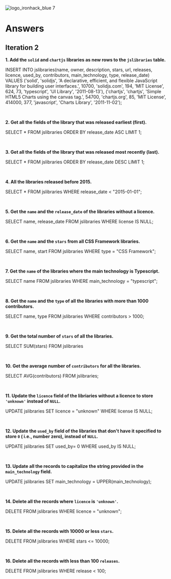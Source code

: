 ![logo_ironhack_blue 7](https://user-images.githubusercontent.com/23629340/40541063-a07a0a8a-601a-11e8-91b5-2f13e4e6b441.png)

# Answers

## Iteration 2

**1. Add the `solid` and `chartjs` libraries as new rows to the `jslibraries` table.**

INSERT INTO jslibraries(name, owner, description, stars, url, releases, licence, used_by, contributors, main_technology, type, release_date)
VALUES
  ('solid', 'solidjs', 'A declarative, efficient, and flexible JavaScript library for building user interfaces.', 10700, 'solidjs.com', 194, 'MIT License', 624, 73, 'typescript', 'UI Library', '2011-08-13'),
  ('chartjs', 'chartjs', 'Simple HTML5 Charts using the canvas tag.', 54700, 'chartjs.org', 85, 'MIT License', 414000, 377, 'javascript', 'Charts Library', '2011-11-02');

<br>

**2. Get all the fields of the library that was released earliest (first).**

SELECT * FROM jslibraries ORDER BY release_date ASC LIMIT 1;

<br>

**3. Get all the fields of the library that was released most recently (last).**

SELECT * FROM jslibraries ORDER BY release_date DESC LIMIT 1;

<br>

**4. All the libraries released before 2015.**

SELECT * FROM jslibraries WHERE release_date < "2015-01-01";

<br>

**5. Get the `name` and the `release_date` of the libraries without a licence.**

SELECT name, release_date FROM jslibraries WHERE license IS NULL;

<br>

**6. Get the `name` and the `stars` from all CSS Framework libraries.**

SELECT name, start FROM jslibraries WHERE type = "CSS Framework";

<br>

**7. Get the `name` of the libraries where the main technology is Typescript.**

SELECT name FROM jslibraries WHERE main_technology = "typescript";

<br>

**8. Get the `name` and the `type` of all the libraries with more than 1000 contributors.**

SELECT name, type FROM jslibraries WHERE contributors > 1000;

<br>

**9. Get the total number of `stars` of all the libraries.**

SELECT SUM(stars) FROM jslibraries

<br>

**10. Get the average number of `contributors` for all the libraries.**

SELECT AVG(contributors) FROM jslibraries;

<br>

**11. Update the `licence` field of the libriaries without a licence to store `'unknown'` instead of `NULL`.**

UPDATE jslibraries SET licence = "unknown" WHERE license IS NULL;

<br>

**12. Update the `used_by` field of the libraries that don't have it specified to store `0` ( i.e., number zero), instead of `NULL`.**

UPDATE jslibraries SET used_by= 0 WHERE used_by IS NULL;

<br>

**13. Update all the records to capitalize the string provided in the `main_technology` field.**

UPDATE jslibraries SET main_technology = UPPER(main_technology);

<br>

**14. Delete all the records where `licence` is `'unknown'`.**

DELETE FROM jslibraries WHERE licence = "unknown";

<br>

**15. Delete all the records with 10000 or less `stars`.**

DELETE FROM jslibraries WHERE stars <= 10000;

<br>

**16. Delete all the records with less than 100 `releases`.**

DELETE FROM jslibraries WHERE release < 100;

<br>
